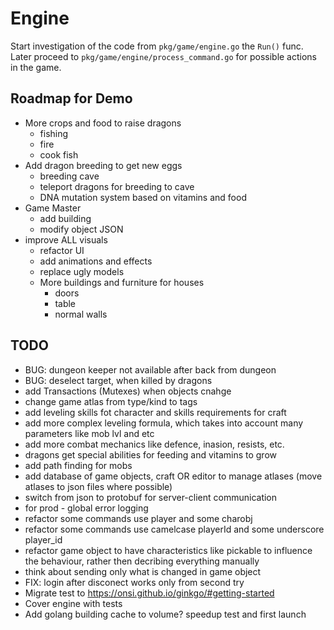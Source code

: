 # Engine

Start investigation of the code from `pkg/game/engine.go` the `Run()` func.
Later proceed to `pkg/game/engine/process_command.go` for possible actions in the game.

## Roadmap for Demo
- More crops and food to raise dragons
  - fishing
  - fire
  - cook fish
- Add dragon breeding to get new eggs
  - breeding cave
  - teleport dragons for breeding to cave
  - DNA mutation system based on vitamins and food
- Game Master
  - add building
  - modify object JSON
- improve ALL visuals
  - refactor UI
  - add animations and effects
  - replace ugly models
  - More buildings and furniture for houses
    - doors
    - table
    - normal walls

## TODO
- BUG: dungeon keeper not available after back  from dungeon
- BUG: deselect target, when killed by dragons
- add Transactions (Mutexes) when objects cnahge
- change game atlas from type/kind to tags
- add leveling skills fot character and skills requirements for craft
- add more complex leveling formula, which takes into account many parameters like mob lvl and etc
- add more combat mechanics like defence, inasion, resists, etc.
- dragons get special abilities for feeding and vitamins to grow
- add path finding for mobs
- add database of game objects, craft OR editor to manage atlases (move atlases to json files where possible)
- switch from json to protobuf for server-client communication
- for prod - global error logging
- refactor some commands use player and some charobj
- refactor some commands use camelcase playerId and some underscore player_id
- refactor game object to have characteristics like pickable to influence the behaviour, rather then decribing everything manually
- think about sending only what is changed in game object
- FIX: login after disconect works only from second try
- Migrate test to https://onsi.github.io/ginkgo/#getting-started
- Cover engine with tests
- Add golang building cache to volume? speedup test and first launch